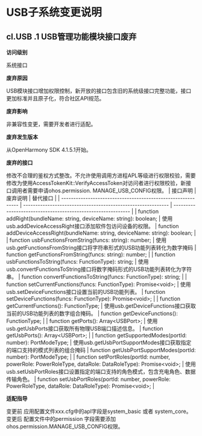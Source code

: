 # USB子系统变更说明

## cl.USB .1 USB管理功能模块接口废弃

**访问级别**

系统接口

**废弃原因**

USB模块接口增加权限控制，新开放的接口包含旧的系统级接口完整功能，接口更加标准并且原子化，符合社区API规范。

**废弃影响**

非兼容性变更，需要开发者进行适配。

**废弃发生版本**

从OpenHarmony SDK 4.1.5.1开始。

**废弃的接口**

修改不合理的鉴权方式整改。不允许使用调用方进程APL等级进行权限校验，需要修改为使用AccessTokenKit::VerifyAccessToken对访问者进行权限校验，新接口调用者需要申请ohos.permission. MANAGE_USB_CONFIG权限。
| 接口声明                                                     | 废弃说明                                                     | 替代接口                                                     |
| ------------------------------------------------------------ | ------------------------------------------------------------ | ------------------------------------------------------------ |
| function addRight(bundleName: string, deviceName: string): boolean; | 使用usb.addDeviceAccessRight接口添加软件包访问设备的权限。 | function addDeviceAccessRight(bundleName: string, deviceName: string): boolean; |
| function usbFunctionsFromString(funcs: string): number; | 使用usb.getFunctionsFromString接口将字符串形式的USB功能列表转化为数字掩码 | function getFunctionsFromString(funcs: string): number; |
| function usbFunctionsToString(funcs: FunctionType): string; | 使用usb.convertFunctionsToString接口将数字掩码形式的USB功能列表转化为字符串。 | function convertFunctionsToString(funcs: FunctionType): string; |
| function setCurrentFunctions(funcs: FunctionType): Promise&lt;void&gt;; | 使用usb.setDeviceFunctions接口设置当前的USB功能列表。 | function setDeviceFunctions(funcs: FunctionType): Promise&lt;void&gt;; |
| function getCurrentFunctions(): FunctionType; | 使用usb.getDeviceFunctions接口获取当前的USB功能列表的数字组合掩码。 | function getDeviceFunctions(): FunctionType; |
| function getPorts(): Array&lt;USBPort&gt;; | 使用usb.getUsbPorts接口获取所有物理USB端口描述信息。 | function getUsbPorts(): Array&lt;USBPort&gt;; |
| function getSupportedModes(portId: number): PortModeType; | 使用usb.getUsbPortSupportModes接口获取指定的端口支持的模式列表的组合掩码 | function getUsbPortSupportModes(portId: number): PortModeType; |
| function setPortRoles(portId: number, powerRole: PowerRoleType, dataRole: DataRoleType): Promise&lt;void&gt;; | 使用usb.setUsbPortRoles接口设置指定的端口支持的角色模式，包含充电角色、数据传输角色。 | function setUsbPortRoles(portId: number, powerRole: PowerRoleType, dataRole: DataRoleType): Promise&lt;void&gt;; |

**适配指导**

变更前
应用配置文件xxx.cfg中的apl字段是system_basic 或者 system_core。
变更后
配置文件中的permission 字段需要添加ohos.permission.MANAGE_USB_CONFIG权限。
